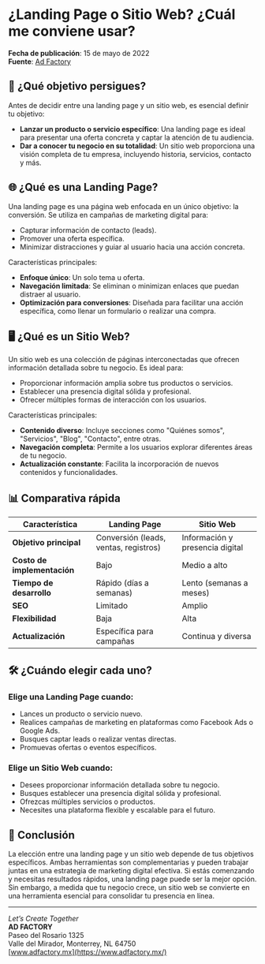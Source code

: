 # ¿Landing Page o Sitio Web? ¿Cuál me conviene usar?

**Fecha de publicación**: 15 de mayo de 2022  
**Fuente**: [Ad Factory](https://www.adfactory.mx/articulos-de-marketing-y-publicidad/landing-page-o-sitio-web-cual-me-conviene-usar/)

## 🧭 ¿Qué objetivo persigues?

Antes de decidir entre una landing page y un sitio web, es esencial definir tu objetivo:

- **Lanzar un producto o servicio específico**: Una landing page es ideal para presentar una oferta concreta y captar la atención de tu audiencia.
- **Dar a conocer tu negocio en su totalidad**: Un sitio web proporciona una visión completa de tu empresa, incluyendo historia, servicios, contacto y más.

## 🌐 ¿Qué es una Landing Page?

Una landing page es una página web enfocada en un único objetivo: la conversión. Se utiliza en campañas de marketing digital para:

- Capturar información de contacto (leads).
- Promover una oferta específica.
- Minimizar distracciones y guiar al usuario hacia una acción concreta.

Características principales:

- **Enfoque único**: Un solo tema u oferta.
- **Navegación limitada**: Se eliminan o minimizan enlaces que puedan distraer al usuario.
- **Optimización para conversiones**: Diseñada para facilitar una acción específica, como llenar un formulario o realizar una compra.

## 🖥️ ¿Qué es un Sitio Web?

Un sitio web es una colección de páginas interconectadas que ofrecen información detallada sobre tu negocio. Es ideal para:

- Proporcionar información amplia sobre tus productos o servicios.
- Establecer una presencia digital sólida y profesional.
- Ofrecer múltiples formas de interacción con los usuarios.

Características principales:

- **Contenido diverso**: Incluye secciones como "Quiénes somos", "Servicios", "Blog", "Contacto", entre otras.
- **Navegación completa**: Permite a los usuarios explorar diferentes áreas de tu negocio.
- **Actualización constante**: Facilita la incorporación de nuevos contenidos y funcionalidades.

## 📊 Comparativa rápida

| Característica          | Landing Page                               | Sitio Web                                    |
|-------------------------|--------------------------------------------|----------------------------------------------|
| **Objetivo principal**  | Conversión (leads, ventas, registros)      | Información y presencia digital              |
| **Costo de implementación** | Bajo                                    | Medio a alto                                 |
| **Tiempo de desarrollo**| Rápido (días a semanas)                    | Lento (semanas a meses)                      |
| **SEO**                 | Limitado                                   | Amplio                                       |
| **Flexibilidad**        | Baja                                       | Alta                                         |
| **Actualización**       | Específica para campañas                   | Continua y diversa                           |

## 🛠️ ¿Cuándo elegir cada uno?

### Elige una **Landing Page** cuando:

- Lances un producto o servicio nuevo.
- Realices campañas de marketing en plataformas como Facebook Ads o Google Ads.
- Busques captar leads o realizar ventas directas.
- Promuevas ofertas o eventos específicos.

### Elige un **Sitio Web** cuando:

- Desees proporcionar información detallada sobre tu negocio.
- Busques establecer una presencia digital sólida y profesional.
- Ofrezcas múltiples servicios o productos.
- Necesites una plataforma flexible y escalable para el futuro.

## 🧩 Conclusión

La elección entre una landing page y un sitio web depende de tus objetivos específicos. Ambas herramientas son complementarias y pueden trabajar juntas en una estrategia de marketing digital efectiva. Si estás comenzando y necesitas resultados rápidos, una landing page puede ser la mejor opción. Sin embargo, a medida que tu negocio crece, un sitio web se convierte en una herramienta esencial para consolidar tu presencia en línea.

---

*Let’s Create Together*  
**AD FACTORY**  
Paseo del Rosario 1325  
Valle del Mirador, Monterrey, NL 64750  
[www.adfactory.mx](https://www.adfactory.mx/)
